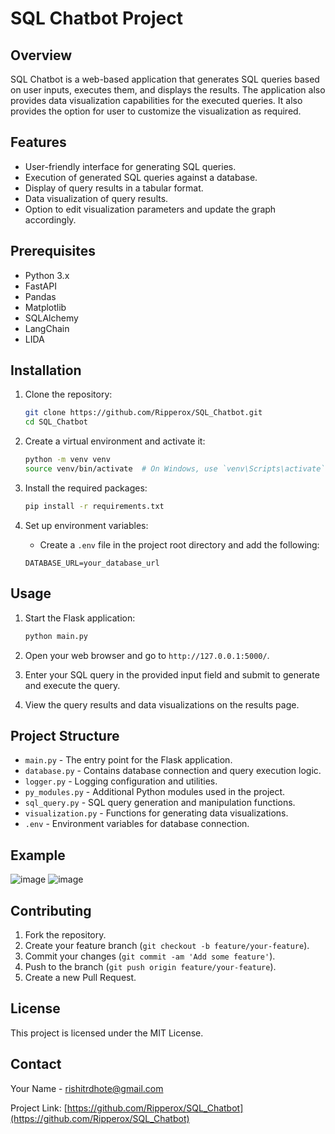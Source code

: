 # SQL Chatbot Project

## Overview
SQL Chatbot is a web-based application that generates SQL queries based on user inputs, executes them, and displays the results. The application also provides data visualization capabilities for the executed queries. It also provides the option for user to customize the visualization as required.

## Features
- User-friendly interface for generating SQL queries.
- Execution of generated SQL queries against a database.
- Display of query results in a tabular format.
- Data visualization of query results.
- Option to edit visualization parameters and update the graph accordingly.

## Prerequisites
- Python 3.x
- FastAPI
- Pandas
- Matplotlib
- SQLAlchemy
- LangChain
- LIDA

## Installation

1. Clone the repository:
    ```sh
    git clone https://github.com/Ripperox/SQL_Chatbot.git
    cd SQL_Chatbot
    ```

2. Create a virtual environment and activate it:
    ```sh
    python -m venv venv
    source venv/bin/activate  # On Windows, use `venv\Scripts\activate`
    ```

3. Install the required packages:
    ```sh
    pip install -r requirements.txt
    ```

4. Set up environment variables:
    - Create a `.env` file in the project root directory and add the following:
    ```
    DATABASE_URL=your_database_url
    
    ```

## Usage

1. Start the Flask application:
    ```sh
    python main.py
    ```

2. Open your web browser and go to `http://127.0.0.1:5000/`.

3. Enter your SQL query in the provided input field and submit to generate and execute the query.

4. View the query results and data visualizations on the results page.

## Project Structure

- `main.py` - The entry point for the Flask application.
- `database.py` - Contains database connection and query execution logic.
- `logger.py` - Logging configuration and utilities.
- `py_modules.py` - Additional Python modules used in the project.
- `sql_query.py` - SQL query generation and manipulation functions.
- `visualization.py` - Functions for generating data visualizations.
- `.env` - Environment variables for database connection.

## Example

![image](https://github.com/user-attachments/assets/66969bf3-87b3-4ce2-a55a-076fe1236612)
![image](https://github.com/user-attachments/assets/81847c4b-8f89-4775-8c2f-ba06b4b32ccb)



## Contributing

1. Fork the repository.
2. Create your feature branch (`git checkout -b feature/your-feature`).
3. Commit your changes (`git commit -am 'Add some feature'`).
4. Push to the branch (`git push origin feature/your-feature`).
5. Create a new Pull Request.

## License

This project is licensed under the MIT License.

## Contact

Your Name - [rishitrdhote@gmail.com](mailto:rishitrdhote@gmail.com)

Project Link: [https://github.com/Ripperox/SQL_Chatbot](https://github.com/Ripperox/SQL_Chatbot)
